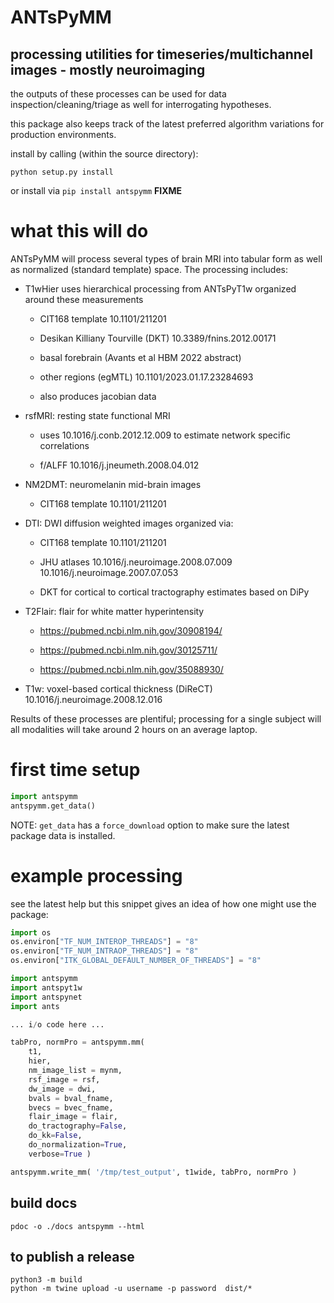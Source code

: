 # ANTsPyMM

## processing utilities for timeseries/multichannel images - mostly neuroimaging

the outputs of these processes can be used for data inspection/cleaning/triage
as well for interrogating hypotheses.

this package also keeps track of the latest preferred algorithm variations for
production environments.

install by calling (within the source directory):

```
python setup.py install
```

or install via `pip install antspymm` **FIXME**

# what this will do

ANTsPyMM will process several types of brain MRI into tabular form as well as normalized (standard template) space.  The processing includes:

* T1wHier uses hierarchical processing from ANTsPyT1w organized around these measurements

    * CIT168 template 10.1101/211201

    * Desikan Killiany Tourville (DKT) 10.3389/fnins.2012.00171

    * basal forebrain (Avants et al HBM 2022 abstract)

    * other regions (egMTL) 10.1101/2023.01.17.23284693

    * also produces jacobian data

* rsfMRI: resting state functional MRI

    * uses 10.1016/j.conb.2012.12.009 to estimate network specific correlations

    * f/ALFF 10.1016/j.jneumeth.2008.04.012

* NM2DMT: neuromelanin mid-brain images

    * CIT168 template 10.1101/211201

* DTI: DWI diffusion weighted images organized via:

    * CIT168 template 10.1101/211201

    * JHU atlases 10.1016/j.neuroimage.2008.07.009  10.1016/j.neuroimage.2007.07.053

    * DKT for cortical to cortical tractography estimates based on DiPy

* T2Flair: flair for white matter hyperintensity

    * https://pubmed.ncbi.nlm.nih.gov/30908194/
    
    * https://pubmed.ncbi.nlm.nih.gov/30125711/

    * https://pubmed.ncbi.nlm.nih.gov/35088930/

* T1w: voxel-based cortical thickness (DiReCT) 10.1016/j.neuroimage.2008.12.016

Results of these processes are plentiful; processing for a single subject 
will all modalities will take around 2 hours on an average laptop.

# first time setup

```python
import antspymm
antspymm.get_data()
```

NOTE: `get_data` has a `force_download` option to make sure the latest
package data is installed.

# example processing

see the latest help but this snippet gives an idea of how one might use the package:

```python
import os
os.environ["TF_NUM_INTEROP_THREADS"] = "8"
os.environ["TF_NUM_INTRAOP_THREADS"] = "8"
os.environ["ITK_GLOBAL_DEFAULT_NUMBER_OF_THREADS"] = "8"

import antspymm
import antspyt1w
import antspynet
import ants

... i/o code here ...

tabPro, normPro = antspymm.mm( 
    t1, 
    hier, 
    nm_image_list = mynm,
    rsf_image = rsf,
    dw_image = dwi,
    bvals = bval_fname,
    bvecs = bvec_fname,
    flair_image = flair,
    do_tractography=False, 
    do_kk=False, 
    do_normalization=True, 
    verbose=True )

antspymm.write_mm( '/tmp/test_output', t1wide, tabPro, normPro )

```

## build docs

```
pdoc -o ./docs antspymm --html 
```

## to publish a release

```
python3 -m build
python -m twine upload -u username -p password  dist/*
```
